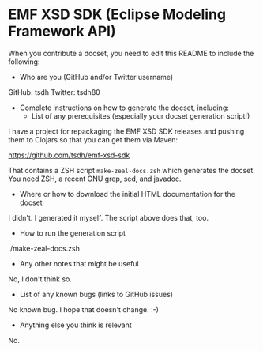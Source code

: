 EMF XSD SDK (Eclipse Modeling Framework API)
============================================

When you contribute a docset, you need to edit this README to include the
following:
* Who are you (GitHub and/or Twitter username)

GitHub: tsdh
Twitter: tsdh80

* Complete instructions on how to generate the docset, including:
  * List of any prerequisites (especially your docset generation script!)

I have a project for repackaging the EMF XSD SDK releases and pushing them to
Clojars so that you can get them via Maven:

  https://github.com/tsdh/emf-xsd-sdk

That contains a ZSH script `make-zeal-docs.zsh` which generates the docset.
You need ZSH, a recent GNU grep, sed, and javadoc.

  * Where or how to download the initial HTML documentation for the docset

I didn't.  I generated it myself.  The script above does that, too.

  * How to run the generation script

./make-zeal-docs.zsh

  * Any other notes that might be useful

No, I don't think so.

* List of any known bugs (links to GitHub issues)

No known bug.  I hope that doesn't change. :-)

* Anything else you think is relevant

No.
